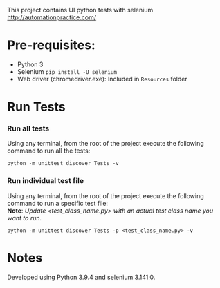 This project contains UI python tests with selenium http://automationpractice.com/

# Pre-requisites:
* Python 3
* Selenium `pip install -U selenium`
* Web driver (chromedriver.exe): Included in `Resources` folder

# Run Tests

### Run all tests
Using any terminal, from the root of the project execute the following command to run all the tests:
```pwsh
python -m unittest discover Tests -v
```
### Run individual test file
Using any terminal, from the root of the project execute the following command to run a specific test file: <br />
**Note**: *Update <test_class_name.py> with an actual test class name you want to run.*
```pwsh
python -m unittest discover Tests -p <test_class_name.py> -v
```

# Notes
Developed using Python 3.9.4 and selenium 3.141.0.